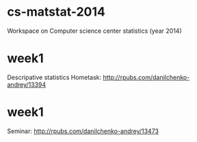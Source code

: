 cs-matstat-2014
===============

Workspace on Computer science center statistics (year 2014)

week1
=====
Descripative statistics
Hometask: http://rpubs.com/danilchenko-andrey/13394

week1
=====
Seminar: http://rpubs.com/danilchenko-andrey/13473
